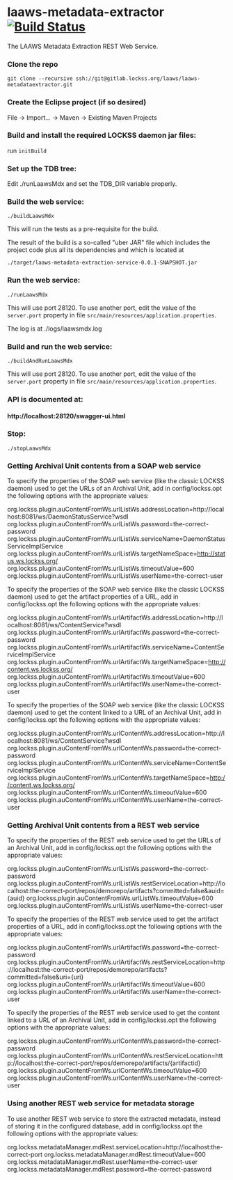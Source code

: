 <!--
Copyright (c) 2016-2017 Board of Trustees of Leland Stanford Jr. University,
all rights reserved.

Permission is hereby granted, free of charge, to any person obtaining a copy
of this software and associated documentation files (the "Software"), to deal
in the Software without restriction, including without limitation the rights
to use, copy, modify, merge, publish, distribute, sublicense, and/or sell
copies of the Software, and to permit persons to whom the Software is
furnished to do so, subject to the following conditions:

The above copyright notice and this permission notice shall be included in
all copies or substantial portions of the Software.

THE SOFTWARE IS PROVIDED "AS IS", WITHOUT WARRANTY OF ANY KIND, EXPRESS OR
IMPLIED, INCLUDING BUT NOT LIMITED TO THE WARRANTIES OF MERCHANTABILITY,
FITNESS FOR A PARTICULAR PURPOSE AND NONINFRINGEMENT.  IN NO EVENT SHALL
STANFORD UNIVERSITY BE LIABLE FOR ANY CLAIM, DAMAGES OR OTHER LIABILITY,
WHETHER IN AN ACTION OF CONTRACT, TORT OR OTHERWISE, ARISING FROM, OUT OF OR
IN CONNECTION WITH THE SOFTWARE OR THE USE OR OTHER DEALINGS IN THE SOFTWARE.

Except as contained in this notice, the name of Stanford University shall not
be used in advertising or otherwise to promote the sale, use or other dealings
in this Software without prior written authorization from Stanford University.
--> 
# laaws-metadata-extractor [![Build Status](https://travis-ci.org/lockss/laaws-metadata-extractor.svg?branch=master)](https://travis-ci.org/lockss/laaws-metadata-extractor)
The LAAWS Metadata Extraction REST Web Service.

### Clone the repo
`git clone --recursive ssh://git@gitlab.lockss.org/laaws/laaws-metadataextractor.git`

### Create the Eclipse project (if so desired)
File -> Import... -> Maven -> Existing Maven Projects

### Build and install the required LOCKSS daemon jar files:
run `initBuild`

### Set up the TDB tree:
Edit ./runLaawsMdx and set the TDB_DIR variable properly.

### Build the web service:
`./buildLaawsMdx`

This will run the tests as a pre-requisite for the build.

The result of the build is a so-called "uber JAR" file which includes the
project code plus all its dependencies and which is located at

`./target/laaws-metadata-extraction-service-0.0.1-SNAPSHOT.jar`

### Run the web service:
`./runLaawsMdx`

This will use port 28120. To use another port, edit the value of the
`server.port` property in file
`src/main/resources/application.properties`.

The log is at ./logs/laawsmdx.log

### Build and run the web service:
`./buildAndRunLaawsMdx`

This will use port 28120. To use another port, edit the value of the
`server.port` property in file
`src/main/resources/application.properties`.

### API is documented at:
#### http://localhost:28120/swagger-ui.html

### Stop:
`./stopLaawsMdx`

### Getting Archival Unit contents from a SOAP web service
To specify the properties of the SOAP web service (like the classic LOCKSS
daemon) used to get the URLs of an Archival Unit, add in config/lockss.opt the
following options with the appropriate values:

org.lockss.plugin.auContentFromWs.urlListWs.addressLocation=http://localhost:8081/ws/DaemonStatusService?wsdl
org.lockss.plugin.auContentFromWs.urlListWs.password=the-correct-password
org.lockss.plugin.auContentFromWs.urlListWs.serviceName=DaemonStatusServiceImplService
org.lockss.plugin.auContentFromWs.urlListWs.targetNameSpace=http://status.ws.lockss.org/
org.lockss.plugin.auContentFromWs.urlListWs.timeoutValue=600
org.lockss.plugin.auContentFromWs.urlListWs.userName=the-correct-user

To specify the properties of the SOAP web service (like the classic LOCKSS
daemon) used to get the artifact properties of a URL, add in config/lockss.opt
the following options with the appropriate values:

org.lockss.plugin.auContentFromWs.urlArtifactWs.addressLocation=http://localhost:8081/ws/ContentService?wsdl
org.lockss.plugin.auContentFromWs.urlArtifactWs.password=the-correct-password
org.lockss.plugin.auContentFromWs.urlArtifactWs.serviceName=ContentServiceImplService
org.lockss.plugin.auContentFromWs.urlArtifactWs.targetNameSpace=http://content.ws.lockss.org/
org.lockss.plugin.auContentFromWs.urlArtifactWs.timeoutValue=600
org.lockss.plugin.auContentFromWs.urlArtifactWs.userName=the-correct-user

To specify the properties of the SOAP web service (like the classic LOCKSS
daemon) used to get the content linked to a URL of an Archival Unit, add in
config/lockss.opt the following options with the appropriate values:

org.lockss.plugin.auContentFromWs.urlContentWs.addressLocation=http://localhost:8081/ws/ContentService?wsdl
org.lockss.plugin.auContentFromWs.urlContentWs.password=the-correct-password
org.lockss.plugin.auContentFromWs.urlContentWs.serviceName=ContentServiceImplService
org.lockss.plugin.auContentFromWs.urlContentWs.targetNameSpace=http://content.ws.lockss.org/
org.lockss.plugin.auContentFromWs.urlContentWs.timeoutValue=600
org.lockss.plugin.auContentFromWs.urlContentWs.userName=the-correct-user

### Getting Archival Unit contents from a REST web service
To specify the properties of the REST web service used to get the URLs of an
Archival Unit, add in config/lockss.opt the following options with the
appropriate values:

org.lockss.plugin.auContentFromWs.urlListWs.password=the-correct-password
org.lockss.plugin.auContentFromWs.urlListWs.restServiceLocation=http://localhost:the-correct-port/repos/demorepo/artifacts?committed=false&auid={auid}
org.lockss.plugin.auContentFromWs.urlListWs.timeoutValue=600
org.lockss.plugin.auContentFromWs.urlListWs.userName=the-correct-user

To specify the properties of the REST web service used to get the artifact
properties of a URL, add in config/lockss.opt the following options with the
appropriate values:

org.lockss.plugin.auContentFromWs.urlArtifactWs.password=the-correct-password
org.lockss.plugin.auContentFromWs.urlArtifactWs.restServiceLocation=http://localhost:the-correct-port/repos/demorepo/artifacts?committed=false&uri={uri}
org.lockss.plugin.auContentFromWs.urlArtifactWs.timeoutValue=600
org.lockss.plugin.auContentFromWs.urlArtifactWs.userName=the-correct-user

To specify the properties of the REST web service used to get the content linked
to a URL of an Archival Unit, add in config/lockss.opt the following options
with the appropriate values:

org.lockss.plugin.auContentFromWs.urlContentWs.password=the-correct-password
org.lockss.plugin.auContentFromWs.urlContentWs.restServiceLocation=http://localhost:the-correct-port/repos/demorepo/artifacts/{artifactid}
org.lockss.plugin.auContentFromWs.urlContentWs.timeoutValue=600
org.lockss.plugin.auContentFromWs.urlContentWs.userName=the-correct-user

### Using another REST web service for metadata storage
To use another REST web service to store the extracted metadata, instead of
storing it in the configured database, add in config/lockss.opt the following
options with the appropriate values:

org.lockss.metadataManager.mdRest.serviceLocation=http://localhost:the-correct-port
org.lockss.metadataManager.mdRest.timeoutValue=600
org.lockss.metadataManager.mdRest.userName=the-correct-user
org.lockss.metadataManager.mdRest.password=the-correct-password
